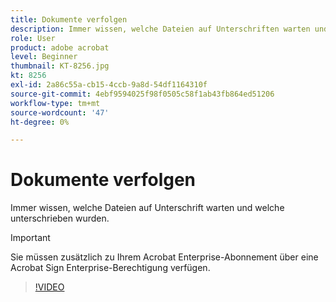 ```yaml
---
title: Dokumente verfolgen
description: Immer wissen, welche Dateien auf Unterschriften warten und welche unterschrieben wurden
role: User
product: adobe acrobat
level: Beginner
thumbnail: KT-8256.jpg
kt: 8256
exl-id: 2a86c55a-cb15-4ccb-9a8d-54df1164310f
source-git-commit: 4ebf9594025f98f0505c58f1ab43fb864ed51206
workflow-type: tm+mt
source-wordcount: '47'
ht-degree: 0%

---
```


# Dokumente verfolgen

Immer wissen, welche Dateien auf Unterschrift warten und welche unterschrieben wurden.

>[!IMPORTANT]
>
>Sie müssen zusätzlich zu Ihrem Acrobat Enterprise-Abonnement über eine Acrobat Sign Enterprise-Berechtigung verfügen.

>[!VIDEO](https://video.tv.adobe.com/v/338492?quality=12&learn=on&hidetitle=true)
